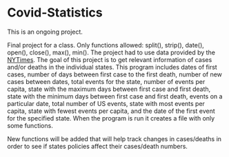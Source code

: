 # Covid-Statistics

This is an ongoing project.

Final project for a class. Only functions allowed: split(), strip(), date(), open(), close(), max(), min(). The project had to use data provided by the [NYTimes](https://github.com/nytimes/covid-19-data). The goal of this project is to get relevant information of cases and/or deaths in the individual states. This program includes dates of first cases, number of days between first case to the first death, number of new cases between dates, total events for the state, number of events per capita, state with the maximum days between first case and first death, state with the minimum days between first case and first death, events on a particular date, total number of US events, state with most events per capita, state with fewest events per capita, and the date of the first event for the specified state. When the program is run it creates a file with only some functions. 

New functions will be added that will help track changes in cases/deaths in order to see if states policies affect their cases/death numbers.




